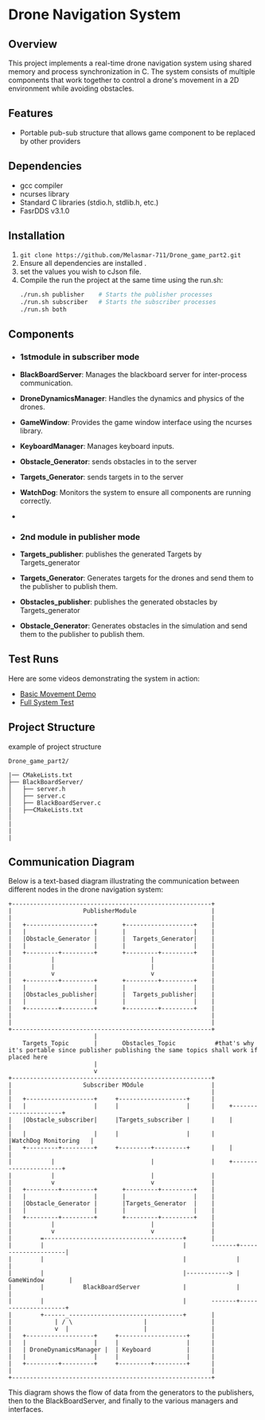 # Drone Navigation System
## Overview
This project implements a real-time drone navigation system using shared memory and process synchronization in C. The system consists of multiple components that work together to control a drone's movement in a 2D environment while avoiding obstacles.

## Features
- Portable pub-sub structure that allows game component to be replaced by other providers

## Dependencies
- gcc compiler
- ncurses library
- Standard C libraries (stdio.h, stdlib.h, etc.)
- FasrDDS v3.1.0

## Installation
1. `git clone https://github.com/Melasmar-711/Drone_game_part2.git `
2. Ensure all dependencies are installed .
3. set the values you wish to cJson file.
4. Compile the run the project at the same time using the run.sh:
    ```bash
    ./run.sh publisher    # Starts the publisher processes
    ./run.sh subscriber   # Starts the subscriber processes
    ./run.sh both 
    ```


## Components
- ### **1stmodule** in subscriber mode
- **BlackBoardServer**: Manages the blackboard server for inter-process communication.
- **DroneDynamicsManager**: Handles the dynamics and physics of the drones.
- **GameWindow**: Provides the game window interface using the ncurses library.
- **KeyboardManager**: Manages keyboard inputs.
- **Obstacle_Generator**: sends  obstacles in to the server 
- **Targets_Generator**: sends  targets in to the server 
- **WatchDog**: Monitors the system to ensure all components are running correctly.
-


- ### **2nd module**  in publisher mode
- **Targets_publisher**: publishes the generated Targets by Targets_generator  
- **Targets_Generator**: Generates targets for the drones and send them to the publisher to publish them.
- **Obstacles_publisher**: publishes the generated obstacles by Targets_generator 
- **Obstacle_Generator**: Generates obstacles in the simulation and send them to the publisher to publish them.


## Test Runs
Here are some videos demonstrating the system in action:
- [Basic Movement Demo](#)
- [Full System Test](#)

## Project Structure

example of project structure
```
Drone_game_part2/ 

|── CMakeLists.txt
├── BlackBoardServer/
│   ├── server.h
│   ├── server.c
│   ├── BlackBoardServer.c
|   ├──CMakeLists.txt
│   
|
|
|

```

## Communication Diagram

Below is a text-based diagram illustrating the communication between different nodes in the drone navigation system:

```
+--------------------------------------------------------+
|                    PublisherModule                     |
|                                                        |
|   +-------------------+       +-------------------+    |
|   |                   |       |                   |    |
|   |Obstacle_Generator |       |  Targets_Generator|    |
|   |                   |       |                   |    |
|   +---------+---------+       +---------+---------+    |
|           |                           |                |
|           |                           |                |
|           v                           v                |
|   +---------+---------+       +---------+---------+    |
|   |                   |       |                   |    |
|   |Obstacles_publisher|       |  Targets_publisher|    |
|   |                   |       |                   |    |
|   +---------+---------+       +---------+---------+    |
|                                                        |
|                                                        |
+--------------------------------------------------------+
                        |
    Targets_Topic       |       Obstacles_Topic           #that's why it's portable since publisher publishing the same topics shall work if placed here
                        |
                        v
+--------------------------------------------------------+
|                    Subscriber MOdule                   |
|                                                        |
|   +-------------------+     +-------------------+      |      
|   |                   |     |                   |      |    +----------------------+
|   |Obstacle_subscriber|     |Targets_subscriber |      |    |                      |
|   |                   |     |                   |      |    |WatchDog Monitoring   |
|   +---------+---------+     +---------+---------+      |    |                      |
|           |                           |                |    +----------------------+
|           |                           |                |
|           v                           v                |
|   +---------+---------+       +---------+---------+    |
|   |                   |       |                   |    |
|   |Obstacle_Generator |       |Targets_Generator  |    |
|   |                   |       |                   |    |
|   +---------+---------+       +---------+---------+    |
|           |                           |                |
|           v                           v                |
|        =---------------------------------------+       |
|        |                                       |       -------+---------------------|
|        |                                       |              |                     |
|        |                                       |------------> |    GameWindow       |
|        |           BlackBoardServer            |              |                     |
|        |                                       |       -------+---------------------+
|        +------_--------------------------------+       |
|            | / \                    |                  |
|            v  |                     |                  |
|   +-------------------+     +-------------------+      |
|   |                   |     |                   |      |
|   | DroneDynamicsManager |  | Keyboard          |      |
|   |                   |     |                   |      |
|   +---------+---------+     +---------+---------+      |
|                                                        |
+--------------------------------------------------------+

```

This diagram shows the flow of data from the generators to the publishers, then to the BlackBoardServer, and finally to the various managers and interfaces.



